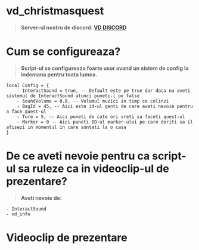 # vd_christmasquest
> **Server-ul nostru de discord: [VD DISCORD](https://discord.gg/AfqUAJAawC)**
# Cum se configureaza?
> **Script-ul se configureaza foarte usor avand un sistem de config la indemana pentru toata lumea.**<br />
```
local Config = {
    - InteractSound = true, -- Default este pe true dar daca nu aveti sistemul de InteractSound atunci puneti-l pe false
    - SoundVolume = 0.8, -- Volumul muzici in timp ce colinzi
    - BagId = 45, -- Aici este id-ul genti de care aveti nevoie pentru a face quest-ul
    - Ture = 5, -- Aici puneti de cate ori vreti sa faceti quest-ul
    - Marker = 0 -- Aici puneti ID-ul marker-ului pe care doriti sa il afisezi in momentul in care sunteti la o casa
}
```
# De ce aveti nevoie pentru ca script-ul sa ruleze ca in videoclip-ul de prezentare?
> **Aveti nevoie de:** <br />
```
- InteractSound
- vd_info
```
# Videoclip de prezentare
